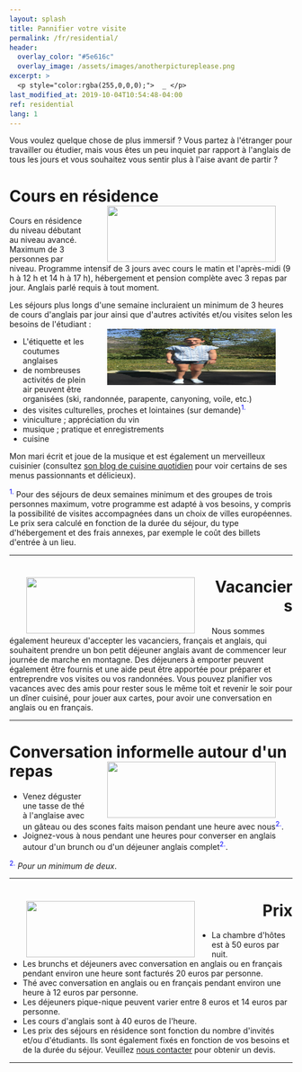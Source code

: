 ```yaml
---
layout: splash
title: Pannifier votre visite
permalink: /fr/residential/
header:
  overlay_color: "#5e616c"
  overlay_image: /assets/images/anotherpictureplease.png
excerpt: >
  <p style="color:rgba(255,0,0,0);">  _ </p>
last_modified_at: 2019-10-04T10:54:48-04:00
ref: residential
lang: 1
---
```


Vous voulez quelque chose de plus immersif ?  Vous partez à l'étranger pour travailler ou étudier, mais vous êtes un peu inquiet par rapport à l'anglais de tous les jours et vous souhaitez vous sentir plus à l'aise avant de partir ?

# Cours en résidence <img style="float: right;" src="/assets/images/anotherpictureplease.png" width="300" height="100" hspace="30">

Cours en résidence du niveau débutant au niveau avancé.  Maximum de 3 personnes par niveau.  Programme intensif de 3 jours avec cours le matin et l'après-midi (9 h à 12 h et 14 h à 17 h), hébergement et pension complète avec 3 repas par jour. Anglais parlé requis à tout moment.  




Les séjours plus longs d'une semaine incluraient un minimum de 3 heures de cours d'anglais par jour ainsi que d'autres activités et/ou visites selon les besoins de l'étudiant : 
<img style="float: right;" src="/assets/images/carla_trampoline.jpg" width="300" height="100" hspace="30">
- L'étiquette et les coutumes anglaises
- de nombreuses activités de plein air peuvent être organisées (ski, randonnée, parapente, canyoning, voile, etc.)
- des visites culturelles, proches et lointaines (sur demande)<sup><span style="color:blue">1.</span></sup>
- viniculture ; appréciation du vin
- musique ; pratique et enregistrements
- cuisine


Mon mari écrit et joue de la musique et est également un merveilleux cuisinier (consultez [son blog de cuisine quotidien](GiezFoodie.github.io) pour voir certains de ses menus passionnants et délicieux).

<sup><span style="color:blue">1.</span></sup> 
Pour des séjours de deux semaines minimum et des groupes de trois personnes maximum, votre programme est adapté à vos besoins, y compris la possibilité de visites accompagnées dans un choix de villes européennes.  Le prix sera calculé en fonction de la durée du séjour, du type d'hébergement et des frais annexes, par exemple le coût des billets d'entrée à un lieu.

---

<div style="text-align: right"> <h1 id="brunch"> <img style="float: left;" src="/assets/images/anotherpictureplease.png" width="300" height="100" hspace="30"> Vacanciers </h1> </div> 

Nous sommes également heureux d'accepter les vacanciers, français et anglais, qui souhaitent prendre un bon petit déjeuner anglais avant de commencer leur journée de marche en montagne.  Des déjeuners à emporter peuvent également être fournis et une aide peut être apportée pour préparer et entreprendre vos visites ou vos randonnées.  Vous pouvez planifier vos vacances avec des amis pour rester sous le même toit et revenir le soir pour un dîner cuisiné, pour jouer aux cartes, pour avoir une conversation en anglais ou en français.

---

# Conversation informelle autour d'un repas <img style="float: right;" src="/assets/images/anotherpictureplease.png" width="300" height="100" hspace="30">

- Venez déguster une tasse de thé à l'anglaise avec un gâteau ou des scones faits maison pendant une heure avec nous<sup><span style="color:blue">2.</span></sup>. 
- Joignez-vous à nous pendant une heures pour converser en anglais autour d'un brunch ou d'un déjeuner anglais complet<sup><span style="color:blue">2.</span></sup>. 

<sup><span style="color:blue">2.</span></sup> *Pour un minimum de deux*.


---

<div style="text-align: right"> <h1 id="brunch"> <img style="float: left;" src="/assets/images/anotherpictureplease.png" width="300" height="100" hspace="30"> Prix </h1> </div> 
  
- La chambre d'hôtes est à 50 euros par nuit.
- Les brunchs et déjeuners avec conversation en anglais ou en français pendant environ une heure sont facturés 20 euros par personne.
- Thé avec conversation en anglais ou en français pendant environ une heure à 12 euros par personne.
- Les déjeuners pique-nique peuvent varier entre 8 euros et 14 euros par personne.
- Les cours d'anglais sont à 40 euros de l'heure.
- Les prix des séjours en résidence sont fonction du nombre d'invités et/ou d'étudiants. Ils sont également fixés en fonction de vos besoins et de la durée du séjour.  Veuillez [nous contacter](/contact/) pour obtenir un devis.

---